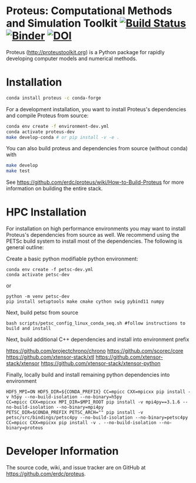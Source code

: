 # Proteus: Computational Methods and Simulation Toolkit [![Build Status](https://travis-ci.com/cekees/proteus.svg?branch=main)](https://app.travis-ci.com/github/cekees/proteus) [![Binder](https://mybinder.org/badge_logo.svg)](https://mybinder.org/v2/gh/erdc/proteus_tutorial/master?filepath=index.ipynb)  [![DOI](https://zenodo.org/badge/2212385.svg)](https://zenodo.org/badge/latestdoi/2212385)


Proteus (http://proteustoolkit.org) is a Python package for
rapidly developing computer models and numerical methods.

# Installation



```bash
conda install proteus -c conda-forge
```

For a development installation, you want to install Proteus's dependencies and compile Proteus from source:

```bash
conda env create -f environment-dev.yml
conda activate proteus-dev
make develop-conda # or pip install -v -e .
```

You can also build proteus and dependencies from source (without conda) with 

```bash
make develop
make test
```

See https://github.com/erdc/proteus/wiki/How-to-Build-Proteus for more information on building the entire stack.

# HPC Installation

For installation on high performance environments you may want to install Proteus's dependencies from source as well. We recommend using the PETSc build system to install most of the dependencies. The following is general outline:

Create a basic python modifiable python environment:

```
conda env create -f petsc-dev.yml
conda activate petsc-dev
```

or

```
python -m venv petsc-dev
pip install setuptools make cmake cython swig pybind11 numpy
```

Next, build petsc from source

```
bash scripts/petsc_config_linux_conda_seq.sh #follow instructions to build and install 
```

Next, build additional C++ dependencies and install into environment prefix

https://github.com/projectchrono/chrono
https://github.com/scorec/core
https://github.com/xtensor-stack/xtl
https://github.com/xtensor-stack/xtensor
https://github.com/xtensor-stack/xtensor-python

Finally, locally build and install remaining python dependencies into environment

```
HDF5_MPI=ON HDF5_DIR=${CONDA_PREFIX} CC=mpicc CXX=mpicxx pip install -v h5py --no-build-isolation --no-binary=h5py
CC=mpicc CXX=mpicxx MPI_DIR=$MPI_ROOT pip install -v mpi4py==3.1.6 --no-build-isolation --no-binary=mpi4py 
PETSC_DIR=$CONDA_PREFIX PETSC_ARCH="" pip install -v petsc/src/bindings/petsc4py --no-build-isolation --no-binary=petsc4py
CC=mpicc CXX=mpicxx pip install -v . --no-build-isolation --no-binary=proteus
```

# Developer Information

The source code, wiki, and issue tracker are on GitHub at
https://github.com/erdc/proteus.
